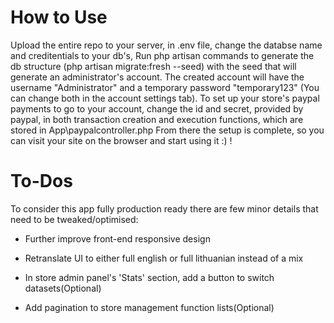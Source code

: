 # How to Use
Upload the entire repo to your server, in .env file, change the databse name and creditentials to your db's,
Run php artisan commands to generate the db structure (php artisan migrate:fresh --seed) with the seed that will generate an administrator's account. The created account will have the username "Administrator" and a temporary password "temporary123" (You can change both in the account settings tab). To set up your store's paypal payments to go to your account, change the id and secret, provided by paypal, in both transaction creation and execution functions, which are stored in App\paypalcontroller.php
From there the setup is complete, so you can visit your site on the browser and start using it :) !

# To-Dos
To consider this app fully production ready there are few minor details that need to be tweaked/optimised:
- Further improve front-end responsive design
- Retranslate UI to either full english or full lithuanian instead of a mix 

- In store admin panel's 'Stats' section, add a button to switch datasets(Optional)
- Add pagination to store management function lists(Optional)

